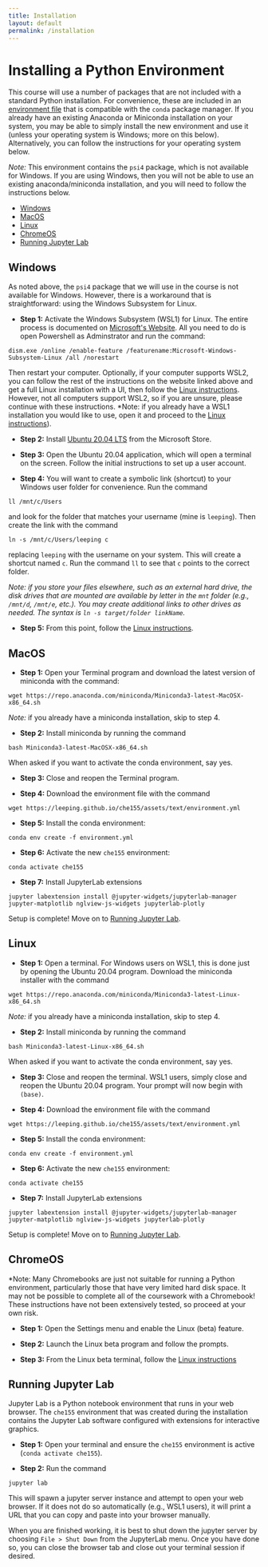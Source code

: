 ```yaml
---
title: Installation
layout: default
permalink: /installation
---
```


# Installing a Python Environment

This course will use a number of packages that are not included with a standard Python installation. For convenience, these are included in an [environment file]( {{site.baseurl}}/assets/text/environment.yml) that is compatible with the `conda` package manager. If you already have an existing Anaconda or Miniconda installation on your system, you may be able to simply install the new environment and use it (unless your operating system is Windows; more on this below). Alternatively, you can follow the instructions for your operating system below.

*Note:* This environment contains the `psi4` package, which is not available for Windows. If you are using Windows, then you will not be able to use an existing anaconda/miniconda installation, and you will need to follow the instructions below.

- [Windows](#windows)
- [MacOS](#macos)
- [Linux](#linux)
- [ChromeOS](#chromeos)
- [Running Jupyter Lab](#running-jupyter-lab)


## Windows

As noted above, the `psi4` package that we will use in the course is not available for Windows. However, there is a workaround that is straightforward: using the Windows Subsystem for Linux.

- **Step 1:** Activate the Windows Subsystem (WSL1) for Linux. The entire process is documented on [Microsoft's Website](https://docs.microsoft.com/en-us/windows/wsl/install-win10). All you need to do is open Powershell as Adminstrator and run the command:
```
dism.exe /online /enable-feature /featurename:Microsoft-Windows-Subsystem-Linux /all /norestart
```
Then restart your computer. Optionally, if your computer supports WSL2, you can follow the rest of the instructions on the website linked above and get a full Linux installation with a UI, then follow the [Linux instructions](#linux). However, not all computers support WSL2, so if you are unsure, please continue with these instructions.
*Note: if you already have a WSL1 installation you would like to use, open it and proceed to the [Linux instructions](#linux)).

- **Step 2:** Install [Ubuntu 20.04 LTS](https://www.microsoft.com/store/apps/9n6svws3rx71) from the Microsoft Store.

- **Step 3:** Open the Ubuntu 20.04 application, which will open a terminal on the screen. Follow the initial instructions to set up a user account.

- **Step 4:** You will want to create a symbolic link (shortcut) to your Windows user folder for convenience. Run the command
```
ll /mnt/c/Users
```
and look for the folder that matches your username (mine is `leeping`). Then create the link with the command
```
ln -s /mnt/c/Users/leeping c
```
replacing `leeping` with the username on your system. This will create a shortcut named `c`. Run the command `ll` to see that `c` points to the correct folder.

*Note: if you store your files elsewhere, such as an external hard drive, the disk drives that are mounted are available by letter in the `mnt` folder (e.g., `/mnt/d`, `/mnt/e`, etc.). You may create additional links to other drives as needed. The syntax is `ln -s target/folder linkName`.*

- **Step 5:** From this point, follow the [Linux instructions](#linux).

## MacOS

- **Step 1:** Open your Terminal program and download the latest version of miniconda with the command:
```
wget https://repo.anaconda.com/miniconda/Miniconda3-latest-MacOSX-x86_64.sh
```
*Note:* if you already have a miniconda installation, skip to step 4.

- **Step 2:** Install miniconda by running the command
```
bash Miniconda3-latest-MacOSX-x86_64.sh
```
When asked if you want to activate the conda environment, say yes.

- **Step 3:** Close and reopen the Terminal program.

- **Step 4:** Download the environment file with the command
```
wget https://leeping.github.io/che155/assets/text/environment.yml
```

- **Step 5:** Install the conda environment:
```
conda env create -f environment.yml
```

- **Step 6:** Activate the new `che155` environment:
```
conda activate che155
```

- **Step 7:** Install JupyterLab extensions
```
jupyter labextension install @jupyter-widgets/jupyterlab-manager jupyter-matplotlib nglview-js-widgets jupyterlab-plotly
```

Setup is complete! Move on to [Running Jupyter Lab](#running-jupyter-lab).

## Linux

- **Step 1:** Open a terminal. For Windows users on WSL1, this is done just by opening the Ubuntu 20.04 program. Download the miniconda installer with the command
```
wget https://repo.anaconda.com/miniconda/Miniconda3-latest-Linux-x86_64.sh
```
*Note:* if you already have a miniconda installation, skip to step 4.

- **Step 2:** Install miniconda by running the command
```
bash Miniconda3-latest-Linux-x86_64.sh
```
When asked if you want to activate the conda environment, say yes.

- **Step 3:** Close and reopen the terminal. WSL1 users, simply close and reopen the Ubuntu 20.04 program. Your prompt will now begin with `(base)`.

- **Step 4:** Download the environment file with the command
```
wget https://leeping.github.io/che155/assets/text/environment.yml
```

- **Step 5:** Install the conda environment:
```
conda env create -f environment.yml
```

- **Step 6:** Activate the new `che155` environment:
```
conda activate che155
```

- **Step 7:** Install JupyterLab extensions
```
jupyter labextension install @jupyter-widgets/jupyterlab-manager jupyter-matplotlib nglview-js-widgets jupyterlab-plotly
```

Setup is complete! Move on to [Running Jupyter Lab](#running-jupyter-lab).


## ChromeOS

*Note: Many Chromebooks are just not suitable for running a Python environment, particularly those that have very limited hard disk space. It may not be possible to complete all of the coursework with a Chromebook! These instructions have not been extensively tested, so proceed at your own risk.

- **Step 1:** Open the Settings menu and enable the Linux (beta) feature.

- **Step 2:** Launch the Linux beta program and follow the prompts.

- **Step 3:** From the Linux beta terminal, follow the [Linux instructions](#linux)

## Running Jupyter Lab

Jupyter Lab is a Python notebook environment that runs in your web browser. The `che155` environment that was created during the installation contains the Jupyter Lab software configured with extensions for interactive graphics.

- **Step 1:** Open your terminal and ensure the `che155` environment is active (`conda activate che155`).

- **Step 2:** Run the command
```
jupyter lab
```
This will spawn a jupyter server instance and attempt to open your web browser. If it does not do so automatically (e.g., WSL1 users), it will print a URL that you can copy and paste into your browser manually.

When you are finished working, it is best to shut down the jupyter server by choosing `File > Shut Down` from the JupyterLab menu. Once you have done so, you can close the browser tab and close out your terminal session if desired.
